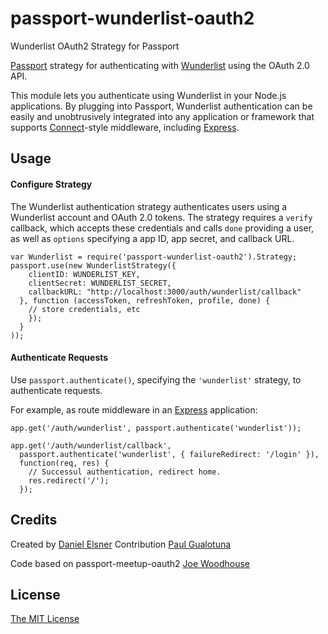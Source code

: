# passport-wunderlist-oauth2
Wunderlist OAuth2 Strategy for Passport

[Passport](http://passportjs.org/) strategy for authenticating with [Wunderlist](https://www.wunderlist.com)
using the OAuth 2.0 API.

This module lets you authenticate using Wunderlist in your Node.js applications.
By plugging into Passport, Wunderlist authentication can be easily and
unobtrusively integrated into any application or framework that supports
[Connect](http://www.senchalabs.org/connect/)-style middleware, including
[Express](http://expressjs.com/).

## Usage

#### Configure Strategy

The Wunderlist authentication strategy authenticates users using a Wunderlist 
account and OAuth 2.0 tokens.  The strategy requires a `verify` callback, which
accepts these credentials and calls `done` providing a user, as well as
`options` specifying a app ID, app secret, and callback URL.

    var Wunderlist = require('passport-wunderlist-oauth2').Strategy;
    passport.use(new WunderlistStrategy({
        clientID: WUNDERLIST_KEY,
        clientSecret: WUNDERLIST_SECRET,
        callbackURL: "http://localhost:3000/auth/wunderlist/callback"
      }, function (accessToken, refreshToken, profile, done) {
        // store credentials, etc
        });
      }
    ));

#### Authenticate Requests

Use `passport.authenticate()`, specifying the `'wunderlist'` strategy, to
authenticate requests.

For example, as route middleware in an [Express](http://expressjs.com/)
application:

    app.get('/auth/wunderlist', passport.authenticate('wunderlist'));

    app.get('/auth/wunderlist/callback',
      passport.authenticate('wunderlist', { failureRedirect: '/login' }),
      function(req, res) {
        // Successul authentication, redirect home.
        res.redirect('/');
      });

## Credits

Created by [Daniel Elsner](https://delsner.github.io/)
Contribution [Paul Gualotuna](http://gualotuna.com)


Code based on passport-meetup-oauth2 [Joe Woodhouse](http://github.com/joewoodhouse)

## License

[The MIT License](http://opensource.org/licenses/MIT)
